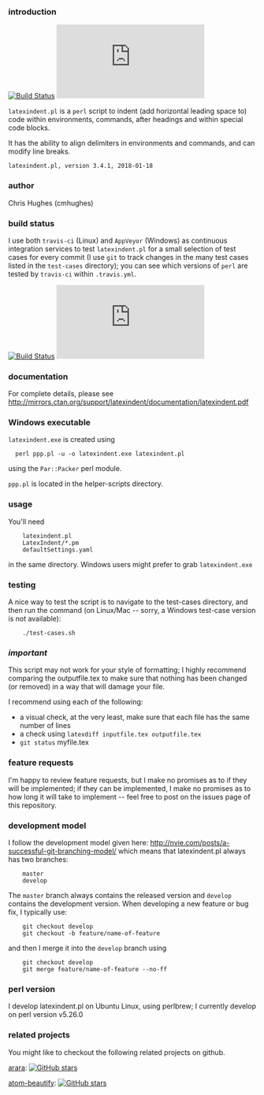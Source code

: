 ### introduction
[![Build Status](https://travis-ci.org/cmhughes/latexindent.pl.svg?branch=master)](https://travis-ci.org/cmhughes/latexindent.pl)
[![Build status](https://ci.appveyor.com/api/projects/status/github/cmhughes/latexindent.pl?branch=master&svg=true)](https://ci.appveyor.com/project/cmhughes/latexindent-pl)

`latexindent.pl` is a `perl` script to indent (add horizontal leading space to) 
code within environments, commands, after headings and within special code blocks.

It has the ability to align delimiters in environments and commands, and 
can modify line breaks.

    latexindent.pl, version 3.4.1, 2018-01-18

### author 
Chris Hughes (cmhughes)

### build status
I use both `travis-ci` (Linux) and `AppVeyor` (Windows) as continuous integration services to test `latexindent.pl` for a small selection of test cases for every commit (I use `git` to track changes in the many test cases listed in the `test-cases` directory); you can see which versions of `perl` are tested by `travis-ci` within `.travis.yml`. 

[![Build Status](https://travis-ci.org/cmhughes/latexindent.pl.svg?branch=master)](https://travis-ci.org/cmhughes/latexindent.pl)
[![Build status](https://ci.appveyor.com/api/projects/status/github/cmhughes/latexindent.pl?branch=master&svg=true)](https://ci.appveyor.com/project/cmhughes/latexindent-pl)

### documentation

For complete details, please see http://mirrors.ctan.org/support/latexindent/documentation/latexindent.pdf

### Windows executable
`latexindent.exe` is created using 

      perl ppp.pl -u -o latexindent.exe latexindent.pl

using the `Par::Packer` perl module.

`ppp.pl` is located in the helper-scripts directory.

### usage

You'll need

        latexindent.pl
        LatexIndent/*.pm
        defaultSettings.yaml

in the same directory. Windows users might prefer to grab `latexindent.exe`

### testing

A nice way to test the script is to navigate to the test-cases 
directory, and then run the command (on Linux/Mac -- sorry, a Windows test-case version is not available):

        ./test-cases.sh

### *important*

This script may not work for your style of formatting; I highly 
recommend comparing the outputfile.tex to make sure that 
nothing has been changed (or removed) in a way that will damage
your file.

I recommend using each of the following:
* a visual check, at the very least, make sure that 
      each file has the same number of lines
* a check using `latexdiff inputfile.tex outputfile.tex`
* `git status` myfile.tex

### feature requests

I'm happy to review feature requests, but I make no promises as to if they 
will be implemented; if they can be implemented, I make no promises as to 
how long it will take to implement -- feel free to post on the issues 
page of this repository.

### development model

I follow the development model given here: http://nvie.com/posts/a-successful-git-branching-model/
which means that latexindent.pl always has two branches:
    
        master
        develop

The `master` branch always contains the released version and `develop` contains the 
development version. When developing a new feature or bug fix, I typically use:
    
        git checkout develop
        git checkout -b feature/name-of-feature

and then I merge it into the `develop` branch using

        git checkout develop
        git merge feature/name-of-feature --no-ff

### perl version

I develop latexindent.pl on Ubuntu Linux, using perlbrew; I currently develop on perl version v5.26.0

### related projects

You might like to checkout the following related projects on github.

[arara](https://github.com/cereda/arara): [![GitHub stars](https://img.shields.io/github/stars/cereda/arara.svg?style=flat-square)](https://github.com/cereda/arara/stargazers)

[atom-beautify](https://github.com/Glavin001/atom-beautify): [![GitHub stars](https://img.shields.io/github/stars/Glavin001/atom-beautify.svg?style=flat-square)](https://github.com/Glavin001/atom-beautify/stargazers)
